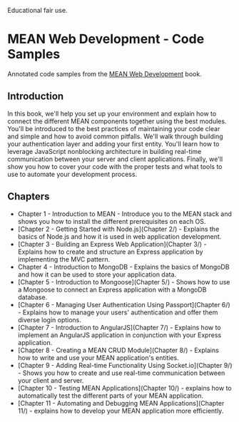 Educational fair use.

# MEAN Web Development - Code Samples

Annotated code samples from the [MEAN Web Development](http://amzn.com/1783983280) book.

## Introduction

In this book, we'll help you set up your environment and explain how to connect the different MEAN components together using the best modules. You'll be introduced
to the best practices of maintaining your code clear and simple and how to avoid common pitfalls. We'll walk through building your authentication layer and adding your first entity. You'll learn how to leverage JavaScript nonblocking architecture in building real-time communication between your server and client applications. Finally, we'll show you how to cover your code with the proper tests and what tools to use to automate your development process.

## Chapters
* Chapter 1 - Introduction to MEAN - Introduce you to the MEAN stack and shows you how to install the different prerequisites on each OS.
* [Chapter 2 - Getting Started with Node.js](Chapter 2/) - Explains the basics of Node.js and how it is used in web application development.
* [Chapter 3 - Building an Express Web Application](Chapter 3/) - Explains how to create and structure an Express application by implementing the MVC pattern.
* Chapter 4 - Introduction to MongoDB - Explains the basics of MongoDB and how it can be used to store your application data.
* [Chapter 5 - Introduction to Mongoose](Chapter 5/) - Shows how to use a Mongoose to connect an Express application with a MongoDB database.
* [Chapter 6 - Managing User Authentication Using Passport](Chapter 6/) - Explains how to manage your users' authentication and offer them diverse login options.
* [Chapter 7 - Introduction to AngularJS](Chapter 7/) - Explains how to implement an AngularJS application in conjunction with your Express application.
* [Chapter 8 - Creating a MEAN CRUD Module](Chapter 8/) - Explains how to write and use your MEAN application's entities.
* [Chapter 9 - Adding Real-time Functionality Using Socket.io](Chapter 9/) - Shows you how to create and use real-time communication between your client and server.
* [Chapter 10 - Testing MEAN Applications](Chapter 10/) - explains how to automatically test the different parts of your MEAN application.
* [Chapter 11 - Automating and Debugging MEAN Applications](Chapter 11/) - explains how to develop your MEAN application more efficiently.

